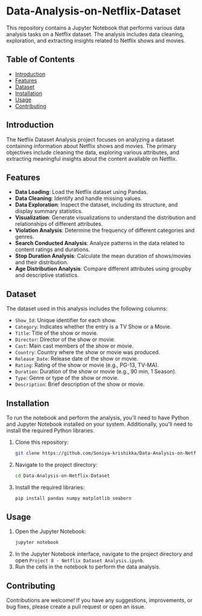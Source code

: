 # Data-Analysis-on-Netflix-Dataset

This repository contains a Jupyter Notebook that performs various data analysis tasks on a Netflix dataset. The analysis includes data cleaning, exploration, and extracting insights related to Netflix shows and movies.

## Table of Contents
- [Introduction](#introduction)
- [Features](#features)
- [Dataset](#dataset)
- [Installation](#installation)
- [Usage](#usage)
- [Contributing](#contributing)

## Introduction

The Netflix Dataset Analysis project focuses on analyzing a dataset containing information about Netflix shows and movies. The primary objectives include cleaning the data, exploring various attributes, and extracting meaningful insights about the content available on Netflix.

## Features

- **Data Loading**: Load the Netflix dataset using Pandas.
- **Data Cleaning**: Identify and handle missing values.
- **Data Exploration**: Inspect the dataset, including its structure, and display summary statistics.
- **Visualization**: Generate visualizations to understand the distribution and relationships of different attributes.
- **Violation Analysis**: Determine the frequency of different categories and genres.
- **Search Conducted Analysis**: Analyze patterns in the data related to content ratings and durations.
- **Stop Duration Analysis**: Calculate the mean duration of shows/movies and their distribution.
- **Age Distribution Analysis**: Compare different attributes using groupby and descriptive statistics.

## Dataset

The dataset used in this analysis includes the following columns:
- `Show_Id`: Unique identifier for each show.
- `Category`: Indicates whether the entry is a TV Show or a Movie.
- `Title`: Title of the show or movie.
- `Director`: Director of the show or movie.
- `Cast`: Main cast members of the show or movie.
- `Country`: Country where the show or movie was produced.
- `Release_Date`: Release date of the show or movie.
- `Rating`: Rating of the show or movie (e.g., PG-13, TV-MA).
- `Duration`: Duration of the show or movie (e.g., 90 min, 1 Season).
- `Type`: Genre or type of the show or movie.
- `Description`: Brief description of the show or movie.

## Installation

To run the notebook and perform the analysis, you'll need to have Python and Jupyter Notebook installed on your system. Additionally, you'll need to install the required Python libraries.

1. Clone this repository:
   ```bash
   git clone https://github.com/Soniya-krishikka/Data-Analysis-on-Netflix-Dataset.git
   ```
2. Navigate to the project directory:
   ```bash
   cd Data-Analysis-on-Netflix-Dataset
   ```
3. Install the required libraries:
   ```bash
   pip install pandas numpy matplotlib seaborn
   ```

## Usage

1. Open the Jupyter Notebook:
   ```bash
   jupyter notebook
   ```
2. In the Jupyter Notebook interface, navigate to the project directory and open `Project 8 - Netflix Dataset Analysis.ipynb`.
3. Run the cells in the notebook to perform the data analysis.

## Contributing

Contributions are welcome! If you have any suggestions, improvements, or bug fixes, please create a pull request or open an issue.
